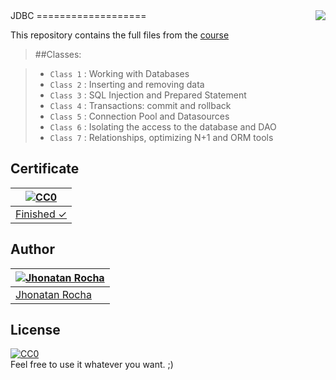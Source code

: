 <img src="http://image.flaticon.com/icons/png/128/225/225103.png" align="right" />
JDBC
===================

This repository contains the full files from the [course](https://cursos.alura.com.br/course/JDBC)

> ##Classes:

> - `Class 1` : Working with Databases
> - `Class 2` : Inserting and removing data
> - `Class 3` : SQL Injection and Prepared Statement
> - `Class 4` : Transactions: commit and rollback
> - `Class 5` : Connection Pool and Datasources
> - `Class 6` : Isolating the access to the database and DAO
> - `Class 7` : Relationships, optimizing N+1 and ORM tools

## Certificate
[![CC0](http://image.flaticon.com/icons/png/128/230/230357.png)](https://cursos.alura.com.br/certificate/jcristianrocha/jdbc) |
---|
[Finished ✓](https://cursos.alura.com.br/certificate/jcristianrocha/jdbc) |

## Author
[![Jhonatan Rocha](https://media.licdn.com/mpr/mpr/shrinknp_400_400/AAEAAQAAAAAAAAXnAAAAJDJiMGJjYTUyLWU5NzUtNDU4Yi1iYTYxLWU4OGU2MTAwMmQ5OA.jpg)](https://jhonatanrocha.github.io) |
---|
[Jhonatan Rocha](https://jhonatanrocha.github.io) |

## License

[![CC0](http://mirrors.creativecommons.org/presskit/buttons/88x31/svg/cc-zero.svg)](https://creativecommons.org/publicdomain/zero/1.0/)  
Feel free to use it whatever you want. ;)
